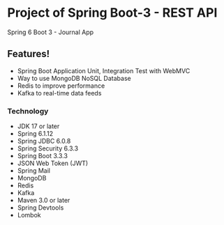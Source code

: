 # Project of Spring Boot-3 - REST API
Spring 6 Boot 3 - Journal App

## Features!
* Spring Boot Application Unit, Integration Test with WebMVC
* Way to use MongoDB NoSQL Database
* Redis to improve performance
* Kafka to real-time data feeds

### Technology
* JDK 17 or later
* Spring 6.1.12
* Spring JDBC 6.0.8
* Spring Security 6.3.3
* Spring Boot 3.3.3
* JSON Web Token (JWT)
* Spring Mail
* MongoDB
* Redis
* Kafka
* Maven 3.0 or later
* Spring Devtools
* Lombok